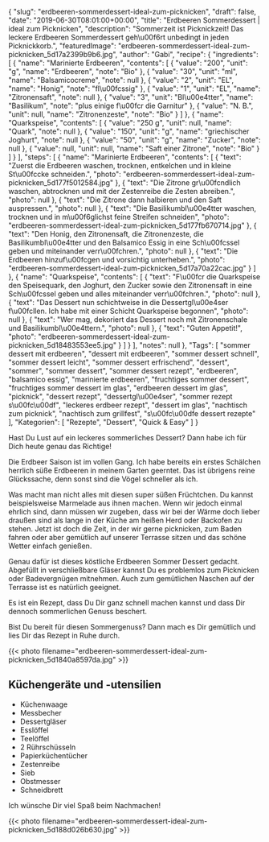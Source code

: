 {
    "slug": "erdbeeren-sommerdessert-ideal-zum-picknicken",
    "draft": false,
    "date": "2019-06-30T08:01:00+00:00",
    "title": "Erdbeeren Sommerdessert | ideal zum Picknicken",
    "description": "Sommerzeit ist Picknickzeit! Das leckere Erdbeeren Sommerdessert geh\u00f6rt unbedingt in jeden Picknickkorb.",
    "featuredImage": "erdbeeren-sommerdessert-ideal-zum-picknicken_5d17a2399b9b6.jpg",
    "author": "Gabi",
    "recipe": {
        "ingredients": [
            {
                "name": "Marinierte Erdbeeren",
                "contents": [
                    {
                        "value": "200",
                        "unit": "g",
                        "name": "Erdbeeren",
                        "note": "Bio"
                    },
                    {
                        "value": "30",
                        "unit": "ml",
                        "name": "Balsamicocreme",
                        "note": null
                    },
                    {
                        "value": "2",
                        "unit": "EL",
                        "name": "Honig",
                        "note": "fl\u00fcssig"
                    },
                    {
                        "value": "1",
                        "unit": "EL",
                        "name": "Zitronensaft",
                        "note": null
                    },
                    {
                        "value": "3",
                        "unit": "Bl\u00e4tter",
                        "name": "Basilikum",
                        "note": "plus einige f\u00fcr die Garnitur"
                    },
                    {
                        "value": "N. B.",
                        "unit": null,
                        "name": "Zitronenzeste",
                        "note": "Bio"
                    }
                ]
            },
            {
                "name": "Quarkspeise",
                "contents": [
                    {
                        "value": "250 g",
                        "unit": null,
                        "name": "Quark",
                        "note": null
                    },
                    {
                        "value": "150",
                        "unit": "g",
                        "name": "griechischer Joghurt",
                        "note": null
                    },
                    {
                        "value": "50",
                        "unit": "g",
                        "name": "Zucker",
                        "note": null
                    },
                    {
                        "value": null,
                        "unit": null,
                        "name": "Saft einer Zitrone",
                        "note": "Bio"
                    }
                ]
            }
        ],
        "steps": [
            {
                "name": "Marinierte Erdbeeren",
                "contents": [
                    {
                        "text": "Zuerst die Erdbeeren waschen, trocknen, entkelchen und in kleine St\u00fccke schneiden.",
                        "photo": "erdbeeren-sommerdessert-ideal-zum-picknicken_5d177f5012584.jpg"
                    },
                    {
                        "text": "Die Zitrone gr\u00fcndlich waschen, abtrocknen und mit der Zestenreibe die Zesten abreiben.",
                        "photo": null
                    },
                    {
                        "text": "Die Zitrone dann halbieren und den Saft auspressen.",
                        "photo": null
                    },
                    {
                        "text": "Die Basilikumbl\u00e4tter waschen, trocknen und in m\u00f6glichst feine Streifen schneiden",
                        "photo": "erdbeeren-sommerdessert-ideal-zum-picknicken_5d177fb670714.jpg"
                    },
                    {
                        "text": "Den Honig, den Zitronensaft, die Zitronenzeste, die Basilikumbl\u00e4tter und den Balsamico Essig in eine Sch\u00fcssel geben und miteinander verr\u00fchren.",
                        "photo": null
                    },
                    {
                        "text": "Die Erdbeeren hinzuf\u00fcgen und vorsichtig unterheben.",
                        "photo": "erdbeeren-sommerdessert-ideal-zum-picknicken_5d17a70a22cac.jpg"
                    }
                ]
            },
            {
                "name": "Quarkspeise",
                "contents": [
                    {
                        "text": "F\u00fcr die Quarkspeise den Speisequark, den Joghurt, den Zucker sowie den Zitronensaft in eine Sch\u00fcssel geben und alles miteinander verr\u00fchren.",
                        "photo": null
                    },
                    {
                        "text": "Das Dessert nun schichtweise in die Dessertgl\u00e4ser f\u00fcllen. Ich habe mit einer Schicht Quarkspeise begonnen",
                        "photo": null
                    },
                    {
                        "text": "Wer mag, dekoriert das Dessert noch mit Zitronenschale und Basilikumbl\u00e4ttern.",
                        "photo": null
                    },
                    {
                        "text": "Guten Appetit!",
                        "photo": "erdbeeren-sommerdessert-ideal-zum-picknicken_5d18483553ee5.jpg"
                    }
                ]
            }
        ],
        "notes": null
    },
    "Tags": [
        "sommer dessert mit erdbeeren",
        "dessert mit erdbeeren",
        "sommer dessert schnell",
        "sommer dessert leicht",
        "sommer dessert erfrischend",
        "dessert",
        "sommer",
        "sommer dessert",
        "sommer dessert rezept",
        "erdbeeren",
        "balsamico essig",
        "marinierte erdbeeren",
        "fruchtiges sommer dessert",
        "fruchtiges sommer dessert im glas",
        "erdbeeren dessert im glas",
        "picknick",
        "dessert rezept",
        "dessertgl\u00e4ser",
        "sommer rezept s\u00fc\u00df",
        "leckeres erdbeer rezept",
        "dessert im glas",
        "nachtisch zum picknick",
        "nachtisch zum grillfest",
        "s\u00fc\u00dfe dessert rezepte"
    ],
    "Kategorien": [
        "Rezepte",
        "Dessert",
        "Quick & Easy"
    ]
}

Hast Du Lust auf ein leckeres sommerliches Dessert? Dann habe ich für Dich heute genau das Richtige!

Die Erdbeer Saison ist im vollen Gang. Ich habe bereits ein erstes Schälchen herrlich süße Erdbeeren in meinem Garten geerntet. Das ist übrigens reine Glückssache, denn sonst sind die Vögel schneller als ich.

Was macht man nicht alles mit diesen super süßen Früchtchen. Du kannst beispielsweise Marmelade aus ihnen machen. Wenn wir jedoch einmal ehrlich sind, dann müssen wir zugeben, dass wir bei der Wärme doch lieber draußen sind als lange in der Küche am heißen Herd oder Backofen zu stehen. Jetzt ist doch die Zeit, in der wir gerne picknicken, zum Baden fahren oder aber gemütlich auf unserer Terrasse sitzen und das schöne Wetter einfach genießen.

Genau dafür ist dieses köstliche Erdbeeren Sommer Dessert gedacht. Abgefüllt in verschließbare Gläser kannst Du es problemlos zum Picknicken oder Badevergnügen mitnehmen. Auch zum gemütlichen Naschen auf der Terrasse ist es natürlich geeignet.

Es ist ein Rezept, dass Du Dir ganz schnell machen kannst und dass Dir dennoch sommerlichen Genuss beschert.

Bist Du bereit für diesen Sommergenuss? Dann mach es Dir gemütlich und lies Dir das Rezept in Ruhe durch.

{{< photo filename="erdbeeren-sommerdessert-ideal-zum-picknicken_5d1840a8597da.jpg" >}}

## Küchengeräte und -utensilien
- Küchenwaage
- Messbecher
- Dessertgläser
- Esslöffel
- Teelöffel
- 2 Rührschüsseln
- Papierküchentücher
- Zestenreibe
- Sieb
- Obstmesser
- Schneidbrett

Ich wünsche Dir viel Spaß beim Nachmachen!

{{< photo filename="erdbeeren-sommerdessert-ideal-zum-picknicken_5d188d026b630.jpg" >}}